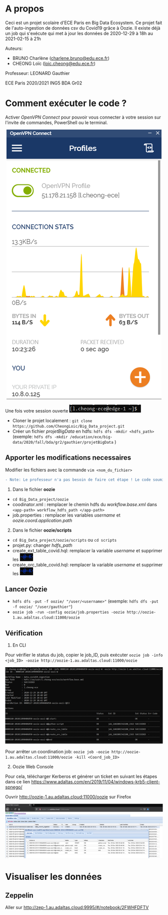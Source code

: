 # A propos
Ceci est un projet scolaire d'ECE Paris en Big Data Ecosystem. 
Ce projet fait de l'auto-ingestion de données csv du Covid19 grâce à Oozie.
Il existe déjà un job qui s'exécute qui met à jour les données de 2020-12-29 à 18h au 2021-02-15 à 21h

Auteurs:
- BRUNO Charlène (charlene.bruno@edu.ece.fr)
- CHEONG Loïc (loic.cheong@edu.ece.fr)

Professeur:
LEONARD Gauthier

ECE Paris 2020/2021
ING5 BDA Gr02

# Comment exécuter le code ?
Activer *OpenVPN Connect* pour pouvoir vous connecter à votre session sur l'invite de commandes, PowerShell ou le terminal.

<p align="center">
  <img src="img/OpenVPN.PNG">
</p>

Une fois votre session ouverte ![alt test](img/session.PNG) 
- Cloner le projet localement : `git clone https://github.com/CheongLoic/Big_Data_project.git`
- Créer un fichier *projetBigData* en hdfs: `hdfs dfs -mkdir <hdfs_path>` (exemple: `hdfs dfs -mkdir /education/ece/big-data/2020/fall/bda/gr2/gauthier/projetBigData` )

## Apporter les modifications necessaires
Modifier les fichiers avec la commande `vim <nom_du_fichier>`

```diff
- Note: Le professeur n'a pas besoin de faire cet étape ! Le code soumis a été écrit de tel façon qu'il face le moins de travail possible
```


1. Dans le fichier **oozie**
- `cd Big_Data_project/oozie`
- coodinator.xml : remplacer le chemin hdfs du *workflow.base.xml* dans `<app-path> workflow_hdfs_path </app-path>`
- job.properties : remplacer les variables *username* et *oozie.coord.application.path*

2. Dans le fichier **oozie/scripts**
- `cd Big_Data_project/oozie/scripts` ou `cd scripts`
- projet.py: changer *hdfs_path*
- create_ext_table_covid.hql: remplacer la variable *username* et supprimer les ![alt test](img/at_symbol.PNG) 
- create_orc_table_covid.hql: remplacer la variable *username* et supprimer les ![alt test](img/at_symbol.PNG) 


## Lancer Oozie
- `hdfs dfs -put -f oozie/ "/user/<username>"`  (exemple: `hdfs dfs -put -f oozie/ "/user/gauthier"`)
- `oozie job -run -config oozie/job.properties -oozie http://oozie-1.au.adaltas.cloud:11000/oozie`


## Vérification
1. En CLI

Pour vérifier le status du job, copier le job_ID, puis exécuter `oozie job -info <job_ID> -oozie http://oozie-1.au.adaltas.cloud:11000/oozie`

<p align="center">
  <img src="img/job_status_CLI.PNG">
</p>

Pour arrêter un coordination job: `oozie job -oozie http://oozie-1.au.adaltas.cloud:11000/oozie -kill <Coord_job_ID>`


2. Oozie Web Console

Pour cela, télécharger Kerberos et générer un ticket en suivant les étapes dans ce lien https://www.adaltas.com/en/2019/11/04/windows-krb5-client-spnego/

Ouvrir http://oozie-1.au.adaltas.cloud:11000/oozie sur Firefox

<p align="center">
  <img src="img/job_status_web.PNG">
</p>

# Visualiser les données
## Zeppelin
Aller sur http://zep-1.au.adaltas.cloud:9995/#/notebook/2FWHFDFTV
